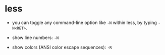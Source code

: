 # less

- you can toggle any command-line option like `-N` within less, by typing `-N<RET>`.

- show line numbers:
`-N`

- show colors (ANSI color escape sequences):
`-R`
